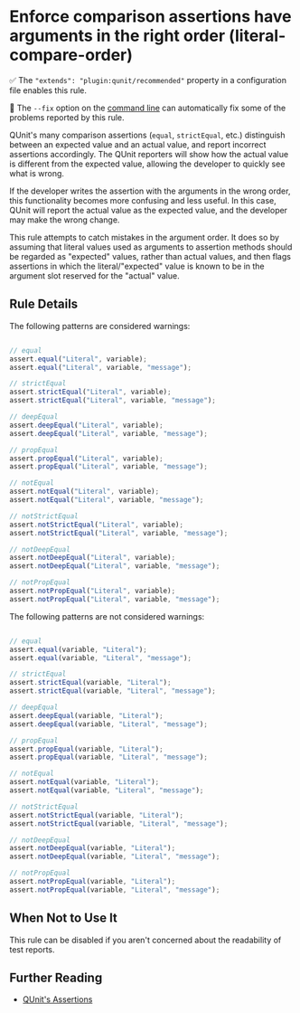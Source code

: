 # Enforce comparison assertions have arguments in the right order (literal-compare-order)

:white_check_mark: The `"extends": "plugin:qunit/recommended"` property in a configuration file enables this rule.

:wrench: The `--fix` option on the [command line](https://eslint.org/docs/user-guide/command-line-interface#fixing-problems) can automatically fix some of the problems reported by this rule.

QUnit's many comparison assertions (`equal`, `strictEqual`, etc.) distinguish
between an expected value and an actual value, and report incorrect assertions
accordingly. The QUnit reporters will show how the actual value is different
from the expected value, allowing the developer to quickly see what is wrong.

If the developer writes the assertion with the arguments in the wrong order,
this functionality becomes more confusing and less useful. In this case, QUnit
will report the actual value as the expected value, and the developer may make
the wrong change.

This rule attempts to catch mistakes in the argument order. It does so by
assuming that literal values used as arguments to assertion methods should be
regarded as "expected" values, rather than actual values, and then flags
assertions in which the literal/"expected" value is known to be in the argument
slot reserved for the "actual" value.

## Rule Details

The following patterns are considered warnings:

```js

// equal
assert.equal("Literal", variable);
assert.equal("Literal", variable, "message");

// strictEqual
assert.strictEqual("Literal", variable);
assert.strictEqual("Literal", variable, "message");

// deepEqual
assert.deepEqual("Literal", variable);
assert.deepEqual("Literal", variable, "message");

// propEqual
assert.propEqual("Literal", variable);
assert.propEqual("Literal", variable, "message");

// notEqual
assert.notEqual("Literal", variable);
assert.notEqual("Literal", variable, "message");

// notStrictEqual
assert.notStrictEqual("Literal", variable);
assert.notStrictEqual("Literal", variable, "message");

// notDeepEqual
assert.notDeepEqual("Literal", variable);
assert.notDeepEqual("Literal", variable, "message");

// notPropEqual
assert.notPropEqual("Literal", variable);
assert.notPropEqual("Literal", variable, "message");

```

The following patterns are not considered warnings:

```js

// equal
assert.equal(variable, "Literal");
assert.equal(variable, "Literal", "message");

// strictEqual
assert.strictEqual(variable, "Literal");
assert.strictEqual(variable, "Literal", "message");

// deepEqual
assert.deepEqual(variable, "Literal");
assert.deepEqual(variable, "Literal", "message");

// propEqual
assert.propEqual(variable, "Literal");
assert.propEqual(variable, "Literal", "message");

// notEqual
assert.notEqual(variable, "Literal");
assert.notEqual(variable, "Literal", "message");

// notStrictEqual
assert.notStrictEqual(variable, "Literal");
assert.notStrictEqual(variable, "Literal", "message");

// notDeepEqual
assert.notDeepEqual(variable, "Literal");
assert.notDeepEqual(variable, "Literal", "message");

// notPropEqual
assert.notPropEqual(variable, "Literal");
assert.notPropEqual(variable, "Literal", "message");

```

## When Not to Use It

This rule can be disabled if you aren't concerned about the readability of test
reports.

## Further Reading

* [QUnit's Assertions](https://api.qunitjs.com/category/assert/)
